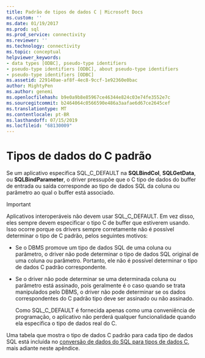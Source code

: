 ```yaml
---
title: Padrão de tipos de dados C | Microsoft Docs
ms.custom: ''
ms.date: 01/19/2017
ms.prod: sql
ms.prod_service: connectivity
ms.reviewer: ''
ms.technology: connectivity
ms.topic: conceptual
helpviewer_keywords:
- data types [ODBC], pseudo-type identifiers
- pseudo-type identifiers [ODBC], about pseudo-type identifiers
- pseudo-type identifiers [ODBC]
ms.assetid: 229140ae-af8f-4ec8-9ccf-1e92360e0bac
author: MightyPen
ms.author: genemi
ms.openlocfilehash: b9e0a9b8e85967ce46344e824c03e74fe3552e7c
ms.sourcegitcommit: b2464064c0566590e486a3aafae6d67ce2645cef
ms.translationtype: MT
ms.contentlocale: pt-BR
ms.lasthandoff: 07/15/2019
ms.locfileid: "68130009"
---
```

# <a name="default-c-data-types"></a>Tipos de dados do C padrão
Se um aplicativo especifica SQL_C_DEFAULT na **SQLBindCol**, **SQLGetData**, ou **SQLBindParameter**, o driver pressupõe que o C tipo de dados do buffer de entrada ou saída corresponde ao tipo de dados SQL da coluna ou parâmetro ao qual o buffer está associado.  
  
> [!IMPORTANT]  
>  Aplicativos interoperáveis não devem usar SQL_C_DEFAULT. Em vez disso, eles sempre devem especificar o tipo C de buffer que estiverem usando. Isso ocorre porque os drivers sempre corretamente não é possível determinar o tipo de C padrão, pelos seguintes motivos:  
  
-   Se o DBMS promove um tipo de dados SQL de uma coluna ou parâmetro, o driver não pode determinar o tipo de dados SQL original de uma coluna ou parâmetro. Portanto, ele não é possível determinar o tipo de dados C padrão correspondente.  
  
-   Se o driver não pode determinar se uma determinada coluna ou parâmetro está assinado, pois geralmente é o caso quando se trata manipulados pelo DBMS, o driver não pode determinar se os dados correspondentes do C padrão tipo deve ser assinado ou não assinado.  
  
     Como SQL_C_DEFAULT é fornecida apenas como uma conveniência de programação, o aplicativo não perderá qualquer funcionalidade quando ela especifica o tipo de dados real do C.  
  
 Uma tabela que mostra o tipo de dados C padrão para cada tipo de dados SQL está incluída no [conversão de dados do SQL para tipos de dados C](../../../odbc/reference/appendixes/converting-data-from-sql-to-c-data-types.md), mais adiante neste apêndice.

